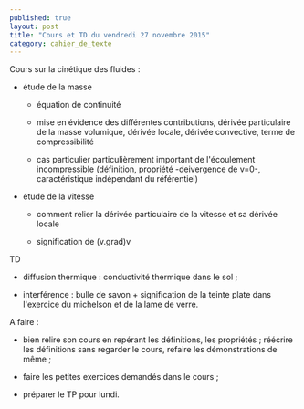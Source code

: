 ```yaml
---
published: true
layout: post
title: "Cours et TD du vendredi 27 novembre 2015"
category: cahier_de_texte
---
```

Cours sur la cinétique des fluides :

- étude de la masse

  - équation de continuité

  - mise en évidence des différentes contributions, dérivée particulaire de la masse volumique, dérivée locale, dérivée convective, terme de compressibilité

  - cas particulier particulièrement important de l'écoulement incompressible (définition, propriété -deivergence de v=0-, caractéristique indépendant du référentiel)

- étude de la vitesse

  - comment relier la dérivée particulaire de la vitesse et sa dérivée locale

  - signification de (v.grad)v

TD

- diffusion thermique : conductivité thermique dans le sol ;

- interférence : bulle de savon + signification de la teinte plate dans l'exercice du michelson et de la lame de verre.

A faire :

- bien relire son cours en repérant les définitions, les propriétés ; réécrire les définitions sans regarder le cours, refaire les démonstrations de même ;

- faire les petites exercices demandés dans le cours ;

- préparer le TP pour lundi.

